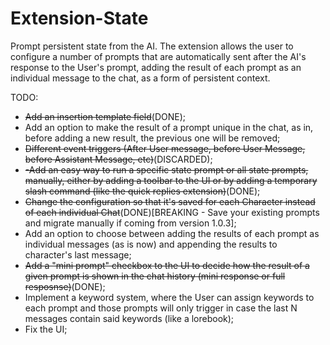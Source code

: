 # Extension-State
Prompt persistent state from the AI.
The extension allows the user to configure a number of prompts that are automatically sent after the AI's response to the User's prompt, adding the result of each prompt as an individual message to the chat, as a form of persistent context.

TODO:
 - ~~Add an insertion template field~~(DONE);
 - Add an option to make the result of a prompt unique in the chat, as in, before adding a new result, the previous one will be removed;
 - ~~Different event triggers (After User message, before User Message, before Assistant Message, etc)~~(DISCARDED);
 - ~~-Add an easy way to run a specific state prompt or all state prompts, manually, either by adding a toolbar to the UI or by adding a temporary slash command (like the quick replies extension)~~(DONE);
 - ~~Change the configuration so that it's saved for each Character instead of each individual Chat~~(DONE)[BREAKING - Save your existing prompts and migrate manually if coming from version 1.0.3];
 - Add an option to choose between adding the results of each prompt as individual messages (as is now) and appending the results to character's last message;
 - ~~Add a "mini prompt" checkbox to the UI to decide how the result of a given prompt is shown in the chat history (mini response or full resposnse)~~(DONE);
 - Implement a keyword system, where the User can assign keywords to each prompt and those prompts will only trigger in case the last N messages contain said keywords (like a lorebook);
 - Fix the UI;